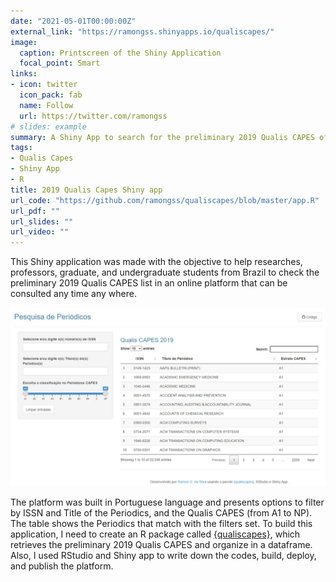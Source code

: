 ```yaml
---
date: "2021-05-01T00:00:00Z"
external_link: "https://ramongss.shinyapps.io/qualiscapes/"
image:
  caption: Printscreen of the Shiny Application
  focal_point: Smart
links:
- icon: twitter
  icon_pack: fab
  name: Follow
  url: https://twitter.com/ramongss
# slides: example
summary: A Shiny App to search for the preliminary 2019 Qualis CAPES of the Periodics.
tags:
- Qualis Capes
- Shiny App
- R
title: 2019 Qualis Capes Shiny app
url_code: "https://github.com/ramongss/qualiscapes/blob/master/app.R"
url_pdf: ""
url_slides: ""
url_video: ""
---
```


This Shiny application was made with the objective to help researches, professors, graduate, and undergraduate students from Brazil to check the preliminary 2019 Qualis CAPES list in an online platform that can be consulted any time any where.

![qualiscapes printscreen](featured.jpeg)

The platform was built in Portuguese language and presents options to filter by ISSN and Title of the Periodics, and the Qualis CAPES (from A1 to NP). The table shows the Periodics that match with the filters set. To build this application, I need to create an R package called [{qualiscapes}](https://github.com/ramongss/qualiscapes), which retrieves the preliminary 2019 Qualis CAPES and organize in a dataframe. Also, I used RStudio and Shiny app to write down the codes, build, deploy, and publish the platform.
